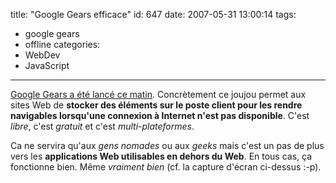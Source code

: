 title: "Google Gears efficace"
id: 647
date: 2007-05-31 13:00:14
tags:
- google gears
- offline
categories:
- WebDev
- JavaScript
---

[Google Gears a été lancé ce matin](http://fr.techcrunch.com/2007/05/31/google-gears-permettra-de-developper-des-applications-web-hors-ligne/).
Concrètement ce joujou permet aux sites Web de **stocker des éléments sur le poste client pour les
rendre navigables lorsqu'une connexion à Internet n'est pas disponible**.
C'est _libre_, c'est _gratuit_ et c'est _multi-plateformes_.

Ca ne servira qu'aux _gens nomades_ ou aux _geeks_ mais c'est un pas de plus vers les **applications Web utilisables en dehors du Web**.
En tous cas, ça fonctionne bien. Même _vraiment bien_ (cf. la capture d'écran ci-dessus :-p).